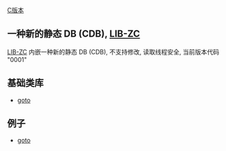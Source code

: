 
[C版本](./cdb.md)

## 一种新的静态 DB (CDB), [LIB-ZC](./README.md)

[LIB-ZC](./README.md) 内嵌一种新的静态 DB (CDB),
不支持修改, 读取线程安全, 当前版本代码 "0001"

## 基础类库

* [goto](../blob/master/include/zcc/zcc_cdb.h)

## 例子

* [goto](../blob/master/sample/cdb/)

